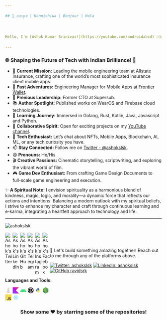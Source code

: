 ```yaml
---

## 🌟 ನಮಸ್ಕಾರ | Konnichiwa | Bonjour | Hola 



Hello, I'm [Ashok Kumar Srinivas!](https://youtube.com/androidabcd) 🇮🇳 Java and Kotlin technologies influencer.

---
```

### 🌐 Shaping the Future of Tech with Indian Brilliance! 🚀

- 🔭 **Current Mission:** Leading the mobile engineering team at Allstate Insurance, crafting one of the world’s most sophisticated insurance client mobile apps.
- 🔄 **Past Adventures:** Engineering Manager for Mobile Apps at [Frontier Wallet](https://www.frontier.xyz/).
- 🌟 **Previous Leadership:** Former CTO at Supersub.
- 📚 **Author Spotlight:** Published works on WearOS and Firebase cloud technologies.
- 🌱 **Learning Journey:** Immersed in Golang, Rust, Kotlin, Java, Javascript and Python.
- 👯 **Collaborative Spirit:** Open for exciting projects on my [YouTube channel](https://youtube.com/androidabcd).
- 💬 **Tech Enthusiast:** Let’s chat about NFTs, Mobile Apps, Blockchain, AI, ML, or any tech curiosity you have.
- 📫 **Stay Connected:** Follow me on [Twitter - @ashokslsk](https://twitter.com/ashokslsk).
- 😄 **Pronouns:** He/His
- 🎬 **Creative Passions:** Cinematic storytelling, scriptwriting, and exploring the vibrant world of film.
- 🎮 **Game Dev Enthusiast:** From crafting Game Design Documents to full-scale game engineering and execution.

✨ **A Spiritual Note:** I envision spirituality as a harmonious blend of kindness, magic, logic, and morality—a dynamic force that reflects our actions and intentions. Balancing a modern outlook with my spiritual beliefs, I strive to enhance my character and craft through continuous learning and e-karma, integrating a heartfelt approach to technology and life.

---


<p align="left"> 
  <img src="https://komarev.com/ghpvc/?username=ashokslsk&label=Profile+Views&color=blue&style=plastic" alt="ashokslsk" />
</p>

<a href="https://twitter.com/ashokslsk" target="_blank">
  <img align="left" alt="Ashok's Twitter" width="24px" src="https://cdn.jsdelivr.net/npm/simple-icons@v3/icons/twitter.svg" />
</a>
<a href="https://linkedin.com/in/ashokslsk" target="_blank">
  <img align="left" alt="Ashok's LinkedIn" width="24px" src="https://cdn.jsdelivr.net/npm/simple-icons@v3/icons/linkedin.svg" />
</a>
<a href="https://github.com/ashokslsk" target="_blank">
  <img align="left" alt="Ashok's GitHub" width="24px" src="https://cdn.jsdelivr.net/npm/simple-icons@v3/icons/github.svg" />
</a>
<a href="https://t.me/ashokslsk" target="_blank">
  <img align="left" alt="Ashok's Telegram" width="24px" src="https://cdn.jsdelivr.net/npm/simple-icons@v3/icons/telegram.svg" />
</a>
<a href="https://instagram.com/ashokslsk/" target="_blank">
  <img align="left" alt="Ashok's Instagram" width="24px" src="https://cdn.jsdelivr.net/npm/simple-icons@v3/icons/instagram.svg" />
</a>
<a href="https://www.facebook.com/ashokslsk/" target="_blank">
  <img align="left" alt="Ashok's Facebook" width="24px" src="https://cdn.jsdelivr.net/npm/simple-icons@v3/icons/facebook.svg" />
</a>

<br/>
<br/>
<p align="left">
  🚀 Let's build something amazing together! Reach out to me through any of the platforms above.
</p>


[![Twitter: ashokslsk](https://img.shields.io/twitter/follow/ashokslsk?style=social)](https://twitter.com/ashokslsk)
[![Linkedin: ashokslsk](https://img.shields.io/badge/-ashokslsk-blue?style=flat-square&logo=Linkedin&logoColor=white&link=https://www.linkedin.com/in/ashokslsk/)](https://www.linkedin.com/in/ashokslsk/)
[![GitHub ravidsrk](https://img.shields.io/github/followers/ashokslsk?label=follow&style=social)](https://github.com/ashokslsk)


**Languages and Tools:**  

<code><img height="20" src="https://raw.githubusercontent.com/github/explore/80688e429a7d4ef2fca1e82350fe8e3517d3494d/topics/java/java.png"></code>
<code><img height="20" src="https://raw.githubusercontent.com/github/explore/80688e429a7d4ef2fca1e82350fe8e3517d3494d/topics/kotlin/kotlin.png"></code>
<code><img height="20" src="https://raw.githubusercontent.com/github/explore/80688e429a7d4ef2fca1e82350fe8e3517d3494d/topics/android/android.png"></code>
<code><img height="20" src="https://raw.githubusercontent.com/github/explore/80688e429a7d4ef2fca1e82350fe8e3517d3494d/topics/rust/rust.png"></code>
<code><img height="20" src="https://raw.githubusercontent.com/github/explore/80688e429a7d4ef2fca1e82350fe8e3517d3494d/topics/python/python.png"></code>
<code><img height="20" src="https://raw.githubusercontent.com/github/explore/80688e429a7d4ef2fca1e82350fe8e3517d3494d/topics/nodejs/nodejs.png"></code>    
<code><img height="20" src="https://raw.githubusercontent.com/github/explore/80688e429a7d4ef2fca1e82350fe8e3517d3494d/topics/javascript/javascript.png"></code>
<code><img height="20" src="https://raw.githubusercontent.com/github/explore/80688e429a7d4ef2fca1e82350fe8e3517d3494d/topics/react/react.png"></code>



<div align="center">

### Show some ❤️ by starring some of the repositories! 

</div>
